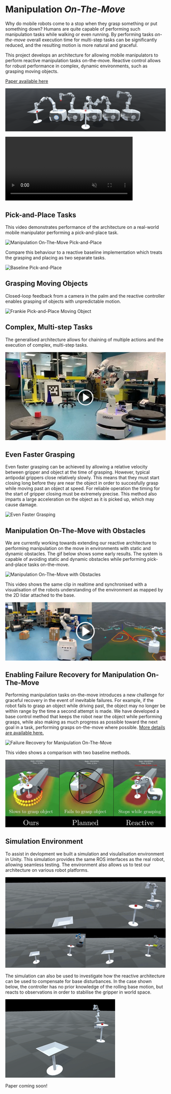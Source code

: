 # Manipulation *On-The-Move*
Why do mobile robots come to a stop when they grasp something or put something down? Humans are quite capable of performing such manipulation tasks while walking or even running. By performing tasks *on-the-move* overall execution time for multi-step tasks can be significantly reduced, and the resulting motion is more natural and graceful.

This project develops an architecture for allowing mobile manipulators to perform reactive manipulation tasks on-the-move. Reactive control allows for robust performance in complex, dynamic environments, such as grasping moving objects.

[Paper available here](https://arxiv.org/abs/2212.06991)

![Manipulation On-The-Move Banner](images/MotmBanner.png)

<video src="https://user-images.githubusercontent.com/32886576/236379737-70c3feb8-5729-425a-a825-601b2f6f6583.mp4" data-canonical-src="https://user-images.githubusercontent.com/32886576/236379737-70c3feb8-5729-425a-a825-601b2f6f6583.mp4" controls="controls" muted="muted" class="d-block rounded-bottom-2 border-top width-fit" style="max-height:640px; min-height: 200px"></video>

## Pick-and-Place Tasks
This video demonstrates performance of the architecture on a real-world mobile manipulator performing a pick-and-place task.

![Manipulation On-The-Move Pick-and-Place](gifs/FrankiePickPlace_2.gif)

Compare this behaviour to a reactive baseline implementation which treats the grasping and placing as two separate tasks. 

![Baseline Pick-and-Place](gifs/ReactiveBaselinePickAndPlace.gif)

## Grasping Moving Objects
Closed-loop feedback from a camera in the palm and the reactive controller enables grasping of objects with unpredictable motion. 

![Frankie Pick-and-Place Moving Object](gifs/FrankiePickPlaceDynamic2.gif)

## Complex, Multi-step Tasks
The generalised architecture allows for chaining of multiple actions and the execution of complex, multi-step tasks.

[![Frankie Pick-and-Place Loop](images/FrankieLoopThumbnailCropped.jpg)](https://www.youtube.com/watch?v=LWI3my7WtJI "Frankie Pick-and-Place Loop")

## Even Faster Grasping
Even faster grasping can be achieved by allowing a relative velocity between gripper and object at the time of grasping. However, typical antipodal grippers close relatively slowly. This means that they must start closing long before they are near the object in order to succesfully grasp while moving past an object at speed. For reliable operation the timing for the start of gripper closing must be extremely precise. This method also imparts a large acceleration on the object as it is picked up, which may cause damage. 

![Even Faster Grasping](gifs/FastGrasp.gif)

## Manipulation On-The-Move with Obstacles
We are currently working towards extending our reactive architecture to performing manipulation on the move in environments with static and dynamic obstacles. The gif below shows some early results. The system is capable of avoiding static and dynamic obstacles while performing pick-and-place tasks on-the-move. 

![Manipulation On-The-Move with Obstacles](gifs/MotmObstacles.gif)

This video shows the same clip in realtime and synchronised with a visualisation of the robots understanding of the environment as mapped by the 2D lidar attached to the base. 

[![Manipulation On-The-Move with Obstacles](images/MotmObstaclesVideoLink.JPG)](https://youtu.be/jFcwtLKqeBg "Manipulation On-The-Move with Obstacles")

## Enabling Failure Recovery for Manipulation On-The-Move
Performing manipulation tasks on-the-move introduces a new challenge for graceful recovery in the event of inevitable failures. For example, if the robot fails to grasp an object while driving past, the object may no longer be within range by the time a second attempt is made. We have developed a base control method that keeps the robot near the object while performing grasps, while also making as much progress as possible toward the next goal in a task, performing grasps on-the-move where possible. [More details are available here.](https://benburgesslimerick.github.io/MotM-FailureRecovery/)

![Failure Recovery for Manipulation On-The-Move](gifs/ObstructedTurn_ours_6s_big.gif)

This video shows a comparison with two baseline methods. 

[![Failure Recovery Baseline Comparison](images/FailureRecoveryVideoLink.JPG)](https://youtu.be/T5_SeSubFCE "Failure Recovery Baseline Comparison")

## Simulation Environment
To assist in devlopment we built a simulation and visulalisation environment in Unity. This simulation provides the same ROS interfaces as the real robot, allowing seamless testing. The environment also allows us to test our architecture on various robot platforms. 

![Unity Simulation](gifs/MotmSims.gif)

The simulation can also be used to investigate how the reactive architecture can be used to compensate for base disturbances. In the case shown below, the controller has no prior knowledge of the rolling base motion, but reacts to observations in order to stabilise the gripper in world space. 

![Simulation With Base Disturbances](gifs/RollingFrankie.gif)

Paper coming soon!
